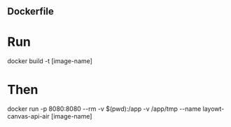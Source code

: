 ## Dockerfile

# Run

docker build -t [image-name]

# Then

docker run -p 8080:8080 --rm -v $(pwd):/app -v /app/tmp --name layowt-canvas-api-air [image-name]
